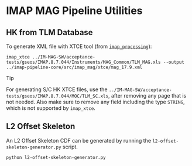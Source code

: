 # IMAP MAG Pipeline Utilities

## HK from TLM Database

To generate XML file with XTCE tool (from [`imap_processing`](https://github.com/IMAP-Science-Operations-Center/imap_processing)):

``` shell
imap_xtce ../IM-MAG-SW/acceptance-tests/gseos/IMAP.8.7.044/Instruments/MAG_Common/TLM_MAG.xls --output ../imap-pipeline-core/src/imap_mag/xtce/mag_17.9.xml
```

> [!TIP]
> For generating S/C HK XTCE files, use the `../IM-MAG-SW/acceptance-tests/gseos/IMAP.8.7.044/MOC/TLM_SC.xls`, after removing any page that is not needed.
> Also make sure to remove any field including the type `STRING`, which is not supported by `imap_xtce`.

## L2 Offset Skeleton

An L2 Offset Skeleton CDF can be generated by running the `l2-offset-skeleton-generator.py` script.

```bash
python l2-offset-skeleton-generator.py
```
